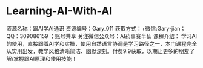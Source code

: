 # Learning-AI-With-AI
资源名称：跟AI学AI通识 资源编号：Gary_011 获取方式：+微信:Gary-jian；QQ：309086159 ；账号共享 关注微信公众号：AI药事赛半仙 课程介绍： 学习AI的使用，直接跟着AI学和实操，使用自然语言协调是学习路径之一，本门课程完全从实用出发，教学风格清晰简洁、幽默深刻。付费9.9获取，以期让更多的朋友了解/掌握跟AI原理和使用技能！
